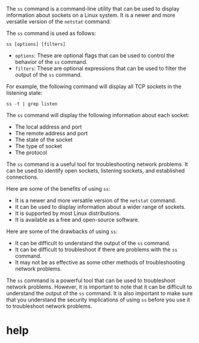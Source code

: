The `ss` command is a command-line utility that can be used to display information about sockets on a Linux system. It is a newer and more versatile version of the `netstat` command.

The `ss` command is used as follows:

```
ss [options] [filters]
```

* `options`: These are optional flags that can be used to control the behavior of the `ss` command.
* `filters`: These are optional expressions that can be used to filter the output of the `ss` command.

For example, the following command will display all TCP sockets in the listening state:

```
ss -t | grep listen
```

The `ss` command will display the following information about each socket:

* The local address and port
* The remote address and port
* The state of the socket
* The type of socket
* The protocol

The `ss` command is a useful tool for troubleshooting network problems. It can be used to identify open sockets, listening sockets, and established connections.

Here are some of the benefits of using `ss`:

* It is a newer and more versatile version of the `netstat` command.
* It can be used to display information about a wider range of sockets.
* It is supported by most Linux distributions.
* It is available as a free and open-source software.

Here are some of the drawbacks of using `ss`:

* It can be difficult to understand the output of the `ss` command.
* It can be difficult to troubleshoot if there are problems with the `ss` command.
* It may not be as effective as some other methods of troubleshooting network problems.

The `ss` command is a powerful tool that can be used to troubleshoot network problems. However, it is important to note that it can be difficult to understand the output of the `ss` command. It is also important to make sure that you understand the security implications of using `ss` before you use it to troubleshoot network problems.



# help 

```

```

